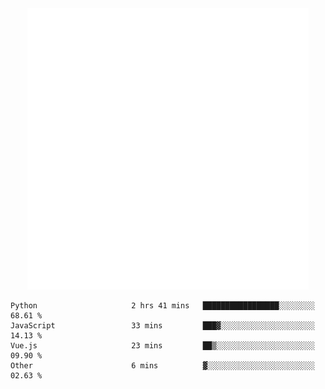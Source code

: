 <div align="center">
    <a href="https://konst.fish">
        <img src="https://raw.githubusercontent.com/konstfish/konstfish/master/fish.svg" alt="Logo" width="450"/>
    </a>
</div>

<!--START_SECTION:waka-->

```text
Python                     2 hrs 41 mins   █████████████████░░░░░░░░   68.61 %
JavaScript                 33 mins         ███▓░░░░░░░░░░░░░░░░░░░░░   14.13 %
Vue.js                     23 mins         ██▒░░░░░░░░░░░░░░░░░░░░░░   09.90 %
Other                      6 mins          ▓░░░░░░░░░░░░░░░░░░░░░░░░   02.63 %
```

<!--END_SECTION:waka-->
